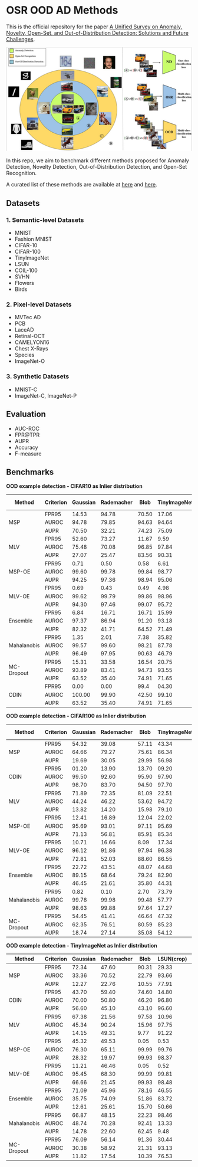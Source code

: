 # OSR OOD AD Methods

This is the official repository for the paper [A Unified Survey on Anomaly, Novelty, Open-Set, and Out-of-Distribution Detection: Solutions and Future Challenges](https://arxiv.org/abs/2110.14051).

![OSR_OOD_AD](OSR_OOD_AD.jpg)

In this repo, we aim to benchmark different methods proposed for Anomaly Detection, Novelty Detection, Out-of-Distribution Detection, and Open-Set Recognition.

A curated list of these methods are available at [here](https://github.com/hoya012/awesome-anomaly-detection) and [here](https://github.com/iCGY96/awesome_OpenSetRecognition_list#open-set-recognition).



## Datasets
### 1. Semantic-level Datasets
- MNIST
- Fashion MNIST
- CIFAR-10
- CIFAR-100
- TinyImageNet
- LSUN
- COIL-100
- SVHN
- Flowers
- Birds

### 2. Pixel-level Datasets
- MVTec AD
- PCB
- LaceAD
- Retinal-OCT
- CAMELYON16
- Chest X-Rays
- Species
- ImageNet-O

### 3. Synthetic Datasets
- MNIST-C
- ImageNet-C, ImageNet-P


## Evaluation
- AUC-ROC
- FPR@TPR
- AUPR
- Accuracy
- F-measure


## Benchmarks
**OOD example detection - CIFAR10 as Inlier distribution**
<table>
    <thead>
        <tr>
            <th>Method</th>
            <th>Criterion</th>
            <th>Gaussian</th>
            <th>Rademacher</th>
            <th>Blob</th>
            <th>TinyImageNet(Crop)</th>
            <th>TinyImageNet(resize)</th>
            <th>LSUN(crop)</th>
            <th>LSUN(resize)</th>
            <th>iSUN</th>
            <th>SVHN</th>
            <th>CIFAR-100</th>
        </tr>
    </thead>
    <tbody>
        <tr>
            <td rowspan=3>MSP</td>
            <td>FPR95</td>
            <td>14.53</td>
            <td>94.78</td>
            <td>70.50</td>
            <td>17.06</td>
            <td>40.10</td>
            <td>12.65</td>
            <td>29.23</td>
            <td>36.22</td>
            <td>28.37</td>
            <td>43.27</td>
        </tr>
        <tr>
            <td>AUROC</td>
            <td>94.78</td>
            <td>79.85</td>
            <td>94.63</td>
            <td>94.64</td>
            <td>88.30</td>
            <td>96.45</td>
            <td>91.40</td>
            <td>90.00</td>
            <td>91.94</td>
            <td>87.77</td>
        </tr>
        <tr>
            <td>AUPR</td>
            <td>70.50</td>
            <td>32.21</td>
            <td>74.23</td>
            <td>75.09</td>
            <td>58.15</td>
            <td>83.16</td>
            <td>65.36</td>
            <td>62.46</td>
            <td>67.10</td>
            <td>55.68</td>
        </tr>
        <tr>
            <td rowspan=3>MLV</td>
            <td>FPR95</td>
            <td>52.60</td>
            <td>73.27</td>
            <td>11.67</td>
            <td>9.59</td>
            <td>47.67</td>
            <td>4.93</td>
            <td>27.28</td>
            <td>36.42</td>
            <td>43.54</td>
            <td>56.52</td>
        </tr>
        <tr>
            <td>AUROC</td>
            <td>75.48</td>
            <td>70.08</td>
            <td>96.85</td>
            <td>97.84</td>
            <td>89.16</td>
            <td>98.93</td>
            <td>94.05</td>
            <td>93.38</td>
            <td>91.11</td>
            <td>87.13</td>
        </tr>
        <tr>
            <td>AUPR</td>
            <td>27.07</td>
            <td>25.47</td>
            <td>83.56</td>
            <td>90.31</td>
            <td>65.65</td>
            <td>95.35</td>
            <td>78.18</td>
            <td>73.99</td>
            <td>72.08</td>
            <td>61.47</td>
        </tr>
        <tr>
            <td rowspan=3>MSP-OE</td>
            <td>FPR95</td>
            <td>0.71</td>
            <td>0.50</td>
            <td>0.58</td>
            <td>6.61</td>
            <td>13.00</td>
            <td>1.32</td>
            <td>5.16</td>
            <td>5.64</td>
            <td>4.77</td>
            <td>28.36</td>
        </tr>
        <tr>
            <td>AUROC</td>
            <td>99.60</td>
            <td>99.78</td>
            <td>99.84</td>
            <td>98.77</td>
            <td>97.27</td>
            <td>99.70</td>
            <td>98.95</td>
            <td>98.87</td>
            <td>98.42</td>
            <td>93.29</td>
        </tr>
        <tr>
            <td>AUPR</td>
            <td>94.25</td>
            <td>97.36</td>
            <td>98.94</td>
            <td>95.06</td>
            <td>88.08</td>
            <td>98.56</td>
            <td>94.56</td>
            <td>94.20</td>
            <td>89.33</td>
            <td>76.19</td>
        </tr>
        <tr>
            <td rowspan=3>MLV-OE</td>
            <td>FPR95</td>
            <td>0.69</td>
            <td>0.43</td>
            <td>0.49</td>
            <td>4.98</td>
            <td>11.17</td>
            <td>1.11</td>
            <td>4.10</td>
            <td>4.52</td>
            <td>4.08</td>
            <td>30.38</td>
        </tr>
        <tr>
            <td>AUROC</td>
            <td>99.62</td>
            <td>99.79</td>
            <td>99.86</td>
            <td>98.96</td>
            <td>97.58</td>
            <td>99.74</td>
            <td>99.11</td>
            <td>99.02</td>
            <td>98.61</td>
            <td>93.10</td>
        </tr>
        <tr>
            <td>AUPR</td>
            <td>94.30</td>
            <td>97.46</td>
            <td>99.07</td>
            <td>95.72</td>
            <td>89.10</td>
            <td>98.71</td>
            <td>95.15</td>
            <td>94.68</td>
            <td>90.11</td>
            <td>76.36</td>
        </tr>
        <tr>
            <td rowspan=3>Ensemble</td>
            <td>FPR95</td>
            <td>6.84</td>
            <td>16.71</td>
            <td>16.71</td>
            <td>15.99</td>
            <td>100</td>
            <td>12.34</td>
            <td>25.04</td>
            <td>100.00</td>
            <td>16.71</td>
            <td>100.00</td>
        </tr>
        <tr>
            <td>AUROC</td>
            <td>97.37</td>
            <td>86.94</td>
            <td>91.20</td>
            <td>93.18</td>
            <td>85.69</td>
            <td>95.23</td>
            <td>90.21</td>
            <td>88.00</td>
            <td>92.05</td>
            <td>83.90</td>
        </tr>
        <tr>
            <td>AUPR</td>
            <td>82.32</td>
            <td>41.71</td>
            <td>64.52</td>
            <td>71.49</td>
            <td>56.32</td>
            <td>78.07</td>
            <td>64.99</td>
            <td>61.03</td>
            <td>67.29</td>
            <td>53.00</td>
        </tr>
        <tr>
            <td rowspan=3>Mahalanobis</td>
            <td>FPR95</td>
            <td>1.35</td>
            <td>2.01</td>
            <td>7.38</td>
            <td>35.82</td>
            <td>48.38</td>
            <td>28.61</td>
            <td>27.98</td>
            <td>39.02</td>
            <td>24.79</td>
            <td>48.40</td>
        </tr>
        <tr>
            <td>AUROC</td>
            <td>99.57</td>
            <td>99.60</td>
            <td>98.21</td>
            <td>87.78</td>
            <td>87.75</td>
            <td>87.10</td>
            <td>92.25</td>
            <td>90.40</td>
            <td>90.86</td>
            <td>86.71</td>
        </tr>
        <tr>
            <td>AUPR</td>
            <td>96.49</td>
            <td>97.95</td>
            <td>90.63</td>
            <td>46.79</td>
            <td>55.33</td>
            <td>41.59</td>
            <td>65.14</td>
            <td>62.17</td>
            <td>53.36</td>
            <td>54.06</td>
        </tr>
        <tr>
            <td rowspan=3>MC-Dropout</td>
            <td>FPR95</td>
            <td>15.31</td>
            <td>33.58</td>
            <td>16.54</td>
            <td>20.75</td>
            <td>38.77</td>
            <td>16.81</td>
            <td>28.44</td>
            <td>34.62</td>
            <td>28.73</td>
            <td>37.48</td>
        </tr>
        <tr>
            <td>AUROC</td>
            <td>93.89</td>
            <td>83.41</td>
            <td>94.73</td>
            <td>93.55</td>
            <td>88.52</td>
            <td>95.09</td>
            <td>91.36</td>
            <td>89.73</td>
            <td>91.07</td>
            <td>88.43</td>
        </tr>
        <tr>
            <td>AUPR</td>
            <td>63.52</td>
            <td>35.40</td>
            <td>74.91</td>
            <td>71.65</td>
            <td>58.19</td>
            <td>77.26</td>
            <td>65.34</td>
            <td>61.76</td>
            <td>62.41</td>
            <td>56.84</td>
        </tr>
        <tr>
            <td rowspan=3>ODIN</td>
            <td>FPR95</td>
            <td>0.00</td>
            <td>0.00</td>
            <td>99.4</td>
            <td>04.30</td>
            <td>07.50</td>
            <td>04.80</td>
            <td>03.80</td>
            <td>06.10</td>
            <td>51.00</td>
            <td>51.40</td>
        </tr>
        <tr>
            <td>AUROC</td>
            <td>100.00</td>
            <td>99.90</td>
            <td>42.50</td>
            <td>99.10</td>
            <td>98.50</td>
            <td>99.00</td>
            <td>99.20</td>
            <td>98.80</td>
            <td>89.90</td>
            <td>88.3</td>
        </tr>
        <tr>
            <td>AUPR</td>
            <td>63.52</td>
            <td>35.40</td>
            <td>74.91</td>
            <td>71.65</td>
            <td>58.19</td>
            <td>77.26</td>
            <td>65.34</td>
            <td>61.76</td>
            <td>62.41</td>
            <td>56.84</td>
        </tr>
    </tbody>
</table>




**OOD example detection - CIFAR100 as Inlier distribution**
<table>
    <thead>
        <tr>
            <th>Method</th>
            <th>Criterion</th>
            <th>Gaussian</th>
            <th>Rademacher</th>
            <th>Blob</th>
            <th>TinyImageNet(Crop)</th>
            <th>TinyImageNet(resize)</th>
            <th>LSUN(crop)</th>
            <th>LSUN(resize)</th>
            <th>iSUN</th>
            <th>SVHN</th>
            <th>CIFAR-10</th>
        </tr>
    </thead>
    <tbody>
        <tr>
            <td rowspan=3>MSP</td>
            <td>FPR95</td>
            <td>54.32</td>
            <td>39.08</td>
            <td>57.11</td>
            <td>43.34</td>
            <td>65.88</td>
            <td>47.32</td>
            <td>62.98</td>
            <td>63.34</td>
            <td>69.12</td>
            <td>65.14</td>
        </tr>
        <tr>
            <td>AUROC</td>
            <td>64.66</td>
            <td>79.27</td>
            <td>75.61</td>
            <td>86.34</td>
            <td>74.56</td>
            <td>85.56</td>
            <td>75.59</td>
            <td>75.73</td>
            <td>71.43</td>
            <td>75.12</td>
        </tr>
        <tr>
            <td>AUPR</td>
            <td>19.69</td>
            <td>30.05</td>
            <td>29.99</td>
            <td>56.98</td>
            <td>33.71</td>
            <td>56.49</td>
            <td>34.11</td>
            <td>33.88</td>
            <td>30.44</td>
            <td>33.92</td>
        </tr>
        <tr>
            <td rowspan=3>ODIN</td>
            <td>FPR95</td>
            <td>01.20</td>
            <td>13.90</td>
            <td>13.70</td>
            <td>09.20</td>
            <td>37.60</td>
            <td>07.20</td>
            <td>32.30</td>
            <td>36.40</td>
            <td>37.00</td>
            <td>76.4</td>
        </tr>
        <tr>
            <td>AUROC</td>
            <td>99.50</td>
            <td>92.60</td>
            <td>95.90</td>
            <td>97.90</td>
            <td>90.80</td>
            <td>98.30</td>
            <td>91.90</td>
            <td>90.50</td>
            <td>89.00</td>
            <td>73.20</td>
        </tr>
        <tr>
            <td>AUPR</td>
            <td>98.70</td>
            <td>83.70</td>
            <td>94.50</td>
            <td>97.70</td>
            <td>89.90</td>
            <td>98.20</td>
            <td>90.90</td>
            <td>87.80</td>
            <td>86.30</td>
            <td>70.60</td>
        </tr>
        <tr>
            <td rowspan=3>MLV</td>
            <td>FPR95</td>
            <td>71.89</td>
            <td>72.35</td>
            <td>81.09</td>
            <td>22.51</td>
            <td>66.17</td>
            <td>22.20</td>
            <td>61.30</td>
            <td>60.86</td>
            <td>67.01</td>
            <td>64.41</td>
        </tr>
        <tr>
            <td>AUROC</td>
            <td>44.24</td>
            <td>46.22</td>
            <td>53.62</td>
            <td>94.72</td>
            <td>77.72</td>
            <td>95.09</td>
            <td>79.54</td>
            <td>79.19</td>
            <td>74.03</td>
            <td>77.55</td>
        </tr>
        <tr>
            <td>AUPR</td>
            <td>13.82</td>
            <td>14.20</td>
            <td>15.98</td>
            <td>79.10</td>
            <td>38.00</td>
            <td>81.11</td>
            <td>39.14</td>
            <td>37.27</td>
            <td>31.99</td>
            <td>37.30</td>
        </tr>
        <tr>
            <td rowspan=3>MSP-OE</td>
            <td>FPR95</td>
            <td>12.41</td>
            <td>16.89</td>
            <td>12.04</td>
            <td>22.02</td>
            <td>69.42</td>
            <td>13.27</td>
            <td>60.89</td>
            <td>62.42</td>
            <td>43.10</td>
            <td>62.57</td>
        </tr>
        <tr>
            <td>AUROC</td>
            <td>95.69</td>
            <td>93.01</td>
            <td>97.11</td>
            <td>95.69</td>
            <td>76.04</td>
            <td>97.55</td>
            <td>80.94</td>
            <td>79.96</td>
            <td>86.86</td>
            <td>75.41</td>
        </tr>
        <tr>
            <td>AUPR</td>
            <td>71.13</td>
            <td>56.81</td>
            <td>85.91</td>
            <td>85.34</td>
            <td>39.57</td>
            <td>90.99</td>
            <td>48.52</td>
            <td>45.86</td>
            <td>53.27</td>
            <td>32.28</td>
        </tr>
        <tr>
            <td rowspan=3>MLV-OE</td>
            <td>FPR95</td>
            <td>10.71</td>
            <td>16.66</td>
            <td>8.09</td>
            <td>17.34</td>
            <td>73.95</td>
            <td>08.50</td>
            <td>56.02</td>
            <td>60.73</td>
            <td>32.59</td>
            <td>64.91</td>
        </tr>
        <tr>
            <td>AUROC</td>
            <td>96.12</td>
            <td>91.86</td>
            <td>97.94</td>
            <td>96.38</td>
            <td>75.84</td>
            <td>98.31</td>
            <td>83.33</td>
            <td>81.89</td>
            <td>88.91</td>
            <td>73.74</td>
        </tr>
        <tr>
            <td>AUPR</td>
            <td>72.81</td>
            <td>52.03</td>
            <td>88.60</td>
            <td>86.55</td>
            <td>39.72</td>
            <td>92.90</td>
            <td>51.06</td>
            <td>48.21</td>
            <td>54.72</td>
            <td>30.48</td>
        </tr>
        <tr>
            <td rowspan=3>Ensemble</td>
            <td>FPR95</td>
            <td>22.72</td>
            <td>43.51</td>
            <td>48.07</td>
            <td>44.68</td>
            <td>100.00</td>
            <td>47.26</td>
            <td>100.00</td>
            <td>91.44</td>
            <td>57.18</td>
            <td>57.18</td>
        </tr>
        <tr>
            <td>AUROC</td>
            <td>89.15</td>
            <td>68.64</td>
            <td>79.24</td>
            <td>82.90</td>
            <td>70.47</td>
            <td>82.39</td>
            <td>70.66</td>
            <td>71.08</td>
            <td>73.61</td>
            <td>75.13</td>
        </tr>
        <tr>
            <td>AUPR</td>
            <td>46.45</td>
            <td>21.61</td>
            <td>35.80</td>
            <td>44.31</td>
            <td>28.98</td>
            <td>44.12</td>
            <td>28.75</td>
            <td>28.66</td>
            <td>31.76</td>
            <td>32.62</td>
        </tr>
        <tr>
            <td rowspan=3>Mahalanobis</td>
            <td>FPR95</td>
            <td>0.82</td>
            <td>0.10</td>
            <td>2.70</td>
            <td>73.79</td>
            <td>43.40</td>
            <td>76.42</td>
            <td>37.94</td>
            <td>42.07</td>
            <td>32.05</td>
            <td>70.80</td>
        </tr>
        <tr>
            <td>AUROC</td>
            <td>99.78</td>
            <td>99.98</td>
            <td>99.48</td>
            <td>57.77</td>
            <td>87.62</td>
            <td>54.35</td>
            <td>90.12</td>
            <td>88.91</td>
            <td>92.76</td>
            <td>70.99</td>
        </tr>
        <tr>
            <td>AUPR</td>
            <td>98.63</td>
            <td>99.88</td>
            <td>97.64</td>
            <td>17.27</td>
            <td>60.18</td>
            <td>16.11</td>
            <td>65.97</td>
            <td>62.82</td>
            <td>75.87</td>
            <td>27.12</td>
        </tr>
        <tr>
            <td rowspan=3>MC-Dropout</td>
            <td>FPR95</td>
            <td>54.45</td>
            <td>41.41</td>
            <td>46.64</td>
            <td>47.32</td>
            <td>68.05</td>
            <td>55.38</td>
            <td>63.53</td>
            <td>65.03</td>
            <td>75.98</td>
            <td>63.33</td>
        </tr>
        <tr>
            <td>AUROC</td>
            <td>62.35</td>
            <td>76.51</td>
            <td>80.59</td>
            <td>85.23</td>
            <td>73.66</td>
            <td>82.24</td>
            <td>74.93</td>
            <td>74.70</td>
            <td>68.89</td>
            <td>76.87</td>
        </tr>
        <tr>
            <td>AUPR</td>
            <td>18.74</td>
            <td>27.14</td>
            <td>35.08</td>
            <td>54.12</td>
            <td>32.57</td>
            <td>49.08</td>
            <td>33.04</td>
            <td>32.26</td>
            <td>28.63</td>
            <td>36.31</td>
        </tr>
    </tbody>
</table>




**OOD example detection - TinyImageNet as Inlier distribution**
<table>
    <thead>
        <tr>
            <th>Method</th>
            <th>Criterion</th>
            <th>Gaussian</th>
            <th>Rademacher</th>
            <th>Blob</th>
            <th>LSUN(crop)</th>
            <th>LSUN(resize)</th>
            <th>iSUN</th>
            <th>SVHN</th>
        </tr>
    </thead>
    <tbody>
        <tr>
            <td rowspan=3>MSP</td>
            <td>FPR95</td>
            <td>72.34</td>
            <td>47.60</td>
            <td>90.31</td>
            <td>29.33</td>
            <td>44.37</td>
            <td>45.68</td>
            <td>44.75</td>
        </tr>
        <tr>
            <td>AUROC</td>
            <td>33.36</td>
            <td>70.52</td>
            <td>22.79</td>
            <td>93.66</td>
            <td>86.16</td>
            <td>85.94</td>
            <td>89.05</td>
        </tr>
        <tr>
            <td>AUPR</td>
            <td>12.27</td>
            <td>22.76</td>
            <td>10.55</td>
            <td>77.91</td>
            <td>50.79</td>
            <td>51.16</td>
            <td>67.21</td>
        </tr>
        <tr>
            <td rowspan=3>ODIN</td>
            <td>FPR95</td>
            <td>43.70</td>
            <td>59.40</td>
            <td>74.60</td>
            <td>14.80</td>
            <td>38.90</td>
            <td>38.90</td>
            <td>23.70</td>
        </tr>
        <tr>
            <td>AUROC</td>
            <td>70.00</td>
            <td>50.80</td>
            <td>46.20</td>
            <td>96.80</td>
            <td>87.10</td>
            <td>87.60</td>
            <td>93.90</td>
        </tr>
        <tr>
            <td>AUPR</td>
            <td>56.60</td>
            <td>45.10</td>
            <td>43.10</td>
            <td>96.60</td>
            <td>83.10</td>
            <td>87.60</td>
            <td>92.80</td>
        </tr>
        <tr>
            <td rowspan=3>MLV</td>
            <td>FPR95</td>
            <td>67.38</td>
            <td>21.56</td>
            <td>97.58</td>
            <td>10.96</td>
            <td>28.53</td>
            <td>27.80</td>
            <td>27.51</td>
        </tr>
        <tr>
            <td>AUROC</td>
            <td>45.34</td>
            <td>90.24</td>
            <td>15.96</td>
            <td>97.75</td>
            <td>91.71</td>
            <td>91.98</td>
            <td>94.09</td>
        </tr>
        <tr>
            <td>AUPR</td>
            <td>14.15</td>
            <td>49.31</td>
            <td>9.77</td>
            <td>91.22</td>
            <td>64.00</td>
            <td>66.12</td>
            <td>79.28</td>
        </tr>
        <tr>
            <td rowspan=3>MSP-OE</td>
            <td>FPR95</td>
            <td>45.32</td>
            <td>49.53</td>
            <td>0.05</td>
            <td>0.53</td>
            <td>0.12</td>
            <td>0.12</td>
            <td>0.39</td>
        </tr>
        <tr>
            <td>AUROC</td>
            <td>76.30</td>
            <td>65.11</td>
            <td>99.99</td>
            <td>99.76</td>
            <td>99.97</td>
            <td>99.97</td>
            <td>99.83</td>
        </tr>
        <tr>
            <td>AUPR</td>
            <td>28.32</td>
            <td>19.97</td>
            <td>99.93</td>
            <td>98.37</td>
            <td>99.82</td>
            <td>99.79</td>
            <td>98.16</td>
        </tr>
        <tr>
            <td rowspan=3>MLV-OE</td>
            <td>FPR95</td>
            <td>11.21</td>
            <td>46.46</td>
            <td>0.05</td>
            <td>0.52</td>
            <td>0.11</td>
            <td>0.12</td>
            <td>0.38</td>
        </tr>
        <tr>
            <td>AUROC</td>
            <td>95.45</td>
            <td>68.30</td>
            <td>99.99</td>
            <td>99.81</td>
            <td>99.97</td>
            <td>99.97</td>
            <td>99.83</td>
        </tr>
        <tr>
            <td>AUPR</td>
            <td>66.66</td>
            <td>21.45</td>
            <td>99.93</td>
            <td>98.48</td>
            <td>99.81</td>
            <td>99.79</td>
            <td>98.16</td>
        </tr>
        <tr>
            <td rowspan=3>Ensemble</td>
            <td>FPR95</td>
            <td>71.09</td>
            <td>45.96</td>
            <td>78.16</td>
            <td>46.55</td>
            <td>57.62</td>
            <td>58.94</td>
            <td>54.60</td>
        </tr>
        <tr>
            <td>AUROC</td>
            <td>35.75</td>
            <td>74.09</td>
            <td>51.86</td>
            <td>83.72</td>
            <td>76.54</td>
            <td>75.70</td>
            <td>77.09</td>
        </tr>
        <tr>
            <td>AUPR</td>
            <td>12.61</td>
            <td>25.61</td>
            <td>15.70</td>
            <td>50.66</td>
            <td>34.67</td>
            <td>33.48</td>
            <td>34.89</td>
        </tr>
        <tr>
            <td rowspan=3>Mahalanobis</td>
            <td>FPR95</td>
            <td>66.87</td>
            <td>48.15</td>
            <td>22.23</td>
            <td>98.46</td>
            <td>72.04</td>
            <td>79.93</td>
            <td>96.83</td>
        </tr>
        <tr>
            <td>AUROC</td>
            <td>48.74</td>
            <td>70.28</td>
            <td>92.41</td>
            <td>13.33</td>
            <td>71.11</td>
            <td>66.65</td>
            <td>27.59</td>
        </tr>
        <tr>
            <td>AUPR</td>
            <td>14.78</td>
            <td>22.60</td>
            <td>62.45</td>
            <td>9.48</td>
            <td>28.17</td>
            <td>25.19</td>
            <td>10.81</td>
        </tr>
        <tr>
            <td rowspan=3>MC-Dropout</td>
            <td>FPR95</td>
            <td>76.09</td>
            <td>56.14</td>
            <td>91.36</td>
            <td>30.44</td>
            <td>43.25</td>
            <td>47.22</td>
            <td>47.67</td>
        </tr>
        <tr>
            <td>AUROC</td>
            <td>30.38</td>
            <td>58.92</td>
            <td>21.31</td>
            <td>93.13</td>
            <td>85.68</td>
            <td>84.45</td>
            <td>87.44</td>
        </tr>
        <tr>
            <td>AUPR</td>
            <td>11.82</td>
            <td>17.54</td>
            <td>10.39</td>
            <td>76.53</td>
            <td>48.49</td>
            <td>46.56</td>
            <td>62.24</td>
        </tr>
    </tbody>
</table>
